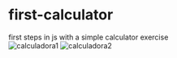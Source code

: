 # first-calculator
 first steps in js with a simple calculator exercise
 <br>
![calculadora1](https://github.com/cceciliaz/first-calculator/assets/125049474/ac93fc43-a498-49c7-8df8-dad97be0d102)
![calculadora2](https://github.com/cceciliaz/first-calculator/assets/125049474/74e265af-0879-444e-8bd0-77c3939f84a5)
